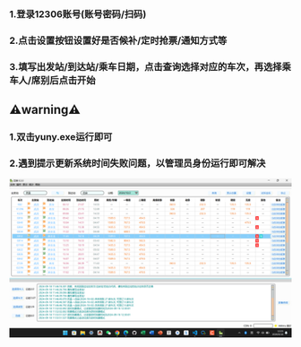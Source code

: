 ### 1.登录12306账号(账号密码/扫码)
### 2.点击设置按钮设置好是否候补/定时抢票/通知方式等
### 3.填写出发站/到达站/乘车日期，点击查询选择对应的车次，再选择乘车人/席别后点击开始



## **⚠️warning⚠️**
### 1.双击yuny.exe运行即可
### 2.遇到提示更新系统时间失败问题，以管理员身份运行即可解决

![](example.png)
